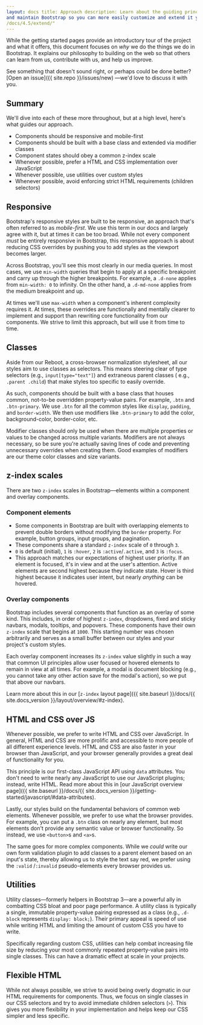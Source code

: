 ```yaml
---
layout: docs title: Approach description: Learn about the guiding principles, strategies, and techniques used to build
and maintain Bootstrap so you can more easily customize and extend it yourself. group: extend redirect_from: "
/docs/4.5/extend/"
---
```


While the getting started pages provide an introductory tour of the project and what it offers, this document focuses
on _why_ we do the things we do in Bootstrap. It explains our philosophy to building on the web so that others can learn
from us, contribute with us, and help us improve.

See something that doesn't sound right, or perhaps could be done better? [Open an issue]({{ site.repo }}/issues/new)
—we'd love to discuss it with you.

## Summary

We'll dive into each of these more throughout, but at a high level, here's what guides our approach.

- Components should be responsive and mobile-first
- Components should be built with a base class and extended via modifier classes
- Component states should obey a common z-index scale
- Whenever possible, prefer a HTML and CSS implementation over JavaScript
- Whenever possible, use utilities over custom styles
- Whenever possible, avoid enforcing strict HTML requirements (children selectors)

## Responsive

Bootstrap's responsive styles are built to be responsive, an approach that's often referred to as _mobile-first_. We use
this term in our docs and largely agree with it, but at times it can be too broad. While not every component _must_ be
entirely responsive in Bootstrap, this responsive approach is about reducing CSS overrides by pushing you to add styles
as the viewport becomes larger.

Across Bootstrap, you'll see this most clearly in our media queries. In most cases, we use `min-width` queries that
begin to apply at a specific breakpoint and carry up through the higher breakpoints. For example, a `.d-none` applies
from `min-width: 0` to infinity. On the other hand, a `.d-md-none` applies from the medium breakpoint and up.

At times we'll use `max-width` when a component's inherent complexity requires it. At times, these overrides are
functionally and mentally clearer to implement and support than rewriting core functionality from our components. We
strive to limit this approach, but will use it from time to time.

## Classes

Aside from our Reboot, a cross-browser normalization stylesheet, all our styles aim to use classes as selectors. This
means steering clear of type selectors (e.g., `input[type="text"]`) and extraneous parent classes (
e.g., `.parent .child`) that make styles too specific to easily override.

As such, components should be built with a base class that houses common, not-to-be overridden property-value pairs. For
example, `.btn` and `.btn-primary`. We use `.btn` for all the common styles like `display`, `padding`,
and `border-width`. We then use modifiers like `.btn-primary` to add the color, background-color, border-color, etc.

Modifier classes should only be used when there are multiple properties or values to be changed across multiple
variants. Modifiers are not always necessary, so be sure you're actually saving lines of code and preventing unnecessary
overrides when creating them. Good examples of modifiers are our theme color classes and size variants.

## z-index scales

There are two `z-index` scales in Bootstrap—elements within a component and overlay components.

### Component elements

- Some components in Bootstrap are built with overlapping elements to prevent double borders without modifying
  the `border` property. For example, button groups, input groups, and pagination.
- These components share a standard `z-index` scale of `0` through `3`.
- `0` is default (initial), `1` is `:hover`, `2` is `:active`/`.active`, and `3` is `:focus`.
- This approach matches our expectations of highest user priority. If an element is focused, it's in view and at the
  user's attention. Active elements are second highest because they indicate state. Hover is third highest because it
  indicates user intent, but nearly _anything_ can be hovered.

### Overlay components

Bootstrap includes several components that function as an overlay of some kind. This includes, in order of
highest `z-index`, dropdowns, fixed and sticky navbars, modals, tooltips, and popovers. These components have their
own `z-index` scale that begins at `1000`. This starting number was chosen arbitrarily and serves as a small buffer
between our styles and your project's custom styles.

Each overlay component increases its `z-index` value slightly in such a way that common UI principles allow user focused
or hovered elements to remain in view at all times. For example, a modal is document blocking (e.g., you cannot take any
other action save for the modal's action), so we put that above our navbars.

Learn more about this in our [`z-index` layout page]({{ site.baseurl }}/docs/{{ site.docs_version
}}/layout/overview/#z-index).

## HTML and CSS over JS

Whenever possible, we prefer to write HTML and CSS over JavaScript. In general, HTML and CSS are more prolific and
accessible to more people of all different experience levels. HTML and CSS are also faster in your browser than
JavaScript, and your browser generally provides a great deal of functionality for you.

This principle is our first-class JavaScript API using `data` attributes. You don't need to write nearly any JavaScript
to use our JavaScript plugins; instead, write HTML. Read more about this in [our JavaScript overview page]({{
site.baseurl }}/docs/{{ site.docs_version }}/getting-started/javascript/#data-attributes).

Lastly, our styles build on the fundamental behaviors of common web elements. Whenever possible, we prefer to use what
the browser provides. For example, you can put a `.btn` class on nearly any element, but most elements don't provide any
semantic value or browser functionality. So instead, we use `<button>`s and `<a>`s.

The same goes for more complex components. While we *could* write our own form validation plugin to add classes to a
parent element based on an input's state, thereby allowing us to style the text say red, we prefer using the `:valid`
/`:invalid` pseudo-elements every browser provides us.

## Utilities

Utility classes—formerly helpers in Bootstrap 3—are a powerful ally in combatting CSS bloat and poor page performance. A
utility class is typically a single, immutable property-value pairing expressed as a class (e.g., `.d-block`
represents `display: block;`). Their primary appeal is speed of use while writing HTML and limiting the amount of custom
CSS you have to write.

Specifically regarding custom CSS, utilities can help combat increasing file size by reducing your most commonly
repeated property-value pairs into single classes. This can have a dramatic effect at scale in your projects.

## Flexible HTML

While not always possible, we strive to avoid being overly dogmatic in our HTML requirements for components. Thus, we
focus on single classes in our CSS selectors and try to avoid immediate children selectors (`>`). This gives you more
flexibility in your implementation and helps keep our CSS simpler and less specific.
